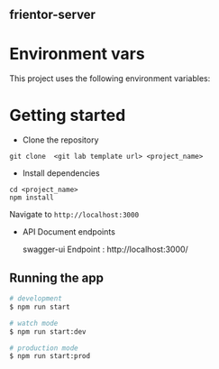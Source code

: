 ## frientor-server

<!-- <p align="center">A progressive <a href="http://nodejs.org" target="_blank">Node.js</a> framework for building efficient and scalable server-side applications.</p>
  <p align="center"> -->
<!--
## Description

[Nest](https://github.com/nestjs/nest) framework TypeScript starter repository. -->

# Environment vars

This project uses the following environment variables:

# Getting started

- Clone the repository

```
git clone  <git lab template url> <project_name>
```

- Install dependencies

```
cd <project_name>
npm install
```

Navigate to `http://localhost:3000`

- API Document endpoints

  swagger-ui Endpoint : http://localhost:3000/

## Running the app

```bash
# development
$ npm run start

# watch mode
$ npm run start:dev

# production mode
$ npm run start:prod
```
